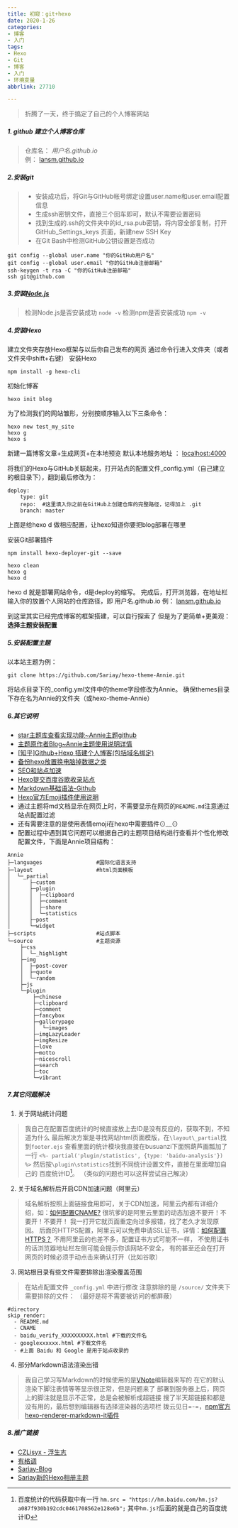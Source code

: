 ```yaml
---
title: 初窥：git+hexo
date: 2020-1-26
categories: 
- 博客
- 入门
tags: 
- Hexo
- Git
- 博客
- 入门
- 环境变量
abbrlink: 27710

---
```


> 折腾了一天，终于搞定了自己的个人博客网站
<!-- more -->


##### 1. github 建立个人博客仓库
>仓库名： *用户名.github.io*   
> 例： [lansm.github.io](thaddeus.ink)

##### 2.安装git
> * 安装成功后，将Git与GitHub帐号绑定设置user.name和user.email配置信息
> * 生成ssh密钥文件，直接三个回车即可，默认不需要设置密码
> * 找到生成的.ssh的文件夹中的id_rsa.pub密钥，将内容全部复制，打开GitHub_Settings_keys 页面，新建new SSH Key
> * 在Git Bash中检测GitHub公钥设置是否成功

```
git config --global user.name "你的GitHub用户名"
git config --global user.email "你的GitHub注册邮箱"
ssh-keygen -t rsa -C "你的GitHub注册邮箱"
ssh git@github.com
```

##### 3.安装[Node.js](https://nodejs.org/en/download/)

>检测Node.js是否安装成功     ` node -v `
>检测npm是否安装成功     ` npm -v `

##### 4.安装Hexo

建立文件夹存放Hexo框架与以后你自己发布的网页
通过命令行进入文件夹（或者文件夹中shift+右键）
安装Hexo
```
npm install -g hexo-cli 
```
初始化博客
```
hexo init blog
```
为了检测我们的网站雏形，分别按顺序输入以下三条命令：
```
hexo new test_my_site
hexo g
hexo s
```
新建一篇博客文章+生成网页+在本地预览
默认本地服务地址 ： [localhost:4000](localhost:4000)

将我们的Hexo与GitHub关联起来，打开站点的配置文件_config.yml（自己建立的根目录下），翻到最后修改为：
```
deploy:
    type: git
    repo:  #这里填入你之前在GitHub上创建仓库的完整路径，记得加上 .git
    branch: master
```
上面是给hexo d 做相应配置，让hexo知道你要把blog部署在哪里

安装Git部署插件
```
npm install hexo-deployer-git --save
```
```
hexo clean 
hexo g 
hexo d
```
hexo d 就是部署网站命令，d是deploy的缩写。
完成后，打开浏览器，在地址栏输入你的放置个人网站的仓库路径，即 用户名.github.io 
例： [lansm.github.io](thaddeus.ink)

到这里其实已经完成博客的框架搭建，可以自行探索了
但是为了更简单+更美观： **选择主题安装配置**

##### 5.安装配置主题

以本站主题为例：
```git
git clone https://github.com/Sariay/hexo-theme-Annie.git
```
将站点目录下的_config.yml文件中的theme字段修改为Annie。
确保themes目录下存在名为Annie的文件夹（或hexo-theme-Annie）

##### 6.其它说明
* [star主题库查看实现功能~Annie主题github](https://github.com/Sariay/hexo-theme-Annie)
* [主题原作者Blog~Annie主题使用说明详情](https://sariay.github.io/2018/08/27/Annie主题使用说明/)
* [[知乎]Github+Hexo 搭建个人博客(包括域名绑定)](https://zhuanlan.zhihu.com/p/26625249)
* [备份hexo放置换电脑掉数据之类](https://blog.csdn.net/wxl1555/article/details/79293159)
* [SEO和站点加速](https://www.jianshu.com/p/6f1e53b70a48)
* [Hexo提交百度谷歌收录站点](http://www.mamicode.com/info-detail-2455645.html)
* [Markdown基础语法-Github](https://help.github.com/en/articles/basic-writing-and-formatting-syntax#using-emoji) 
* [Hexo官方Emoji插件使用说明](https://www.npmjs.com/package/hexo-article-emoji)
* 通过主题将md文档显示在网页上时，不需要显示在网页的`README.md`注意通过站点配置过滤
* 还有需要注意的是使用表情emoji在hexo中需要插件⊙﹏⊙
* 配置过程中遇到其它问题可以根据自己的主题项目结构进行查看并个性化修改配置文件，下面是Annie项目结构：
```
Annie
├─languages					#国际化语言支持
├─layout					#html页面模板
│  └─_partial
│      ├─custom
│      ├─plugin
│      │  ├─clipboard
│      │  ├─comment
│      │  ├─share
│      │  └─statistics
│      ├─post
│      └─widget
├─scripts					#站点脚本
└─source					#主题资源
    ├─css
    │  └─_highlight
    ├─img
    │  ├─post-cover
    │  ├─quote
    │  └─random
    ├─js
    └─plugin
        ├─chinese
        ├─clipboard
        ├─comment
        ├─fancybox
        ├─gallerypage
        │  └─images
        ├─imgLazyLoader
        ├─imgResize
        ├─love
        ├─motto
        ├─nicescroll
        ├─search
        ├─toc
        └─vibrant
```

##### 7.其它问题解决
1. 关于网站统计问题
>我自己在配置百度统计的时候直接放上去ID是没有反应的，获取不到，不知道为什么
>最后解决方案是寻找网站html页面模版，在`\layout\_partial`找到`footer.ejs`
>查看里面的统计模块我直接在busuanzi下面照葫芦画瓢加了一行
>`<%- partial('plugin/statistics', {type: 'baidu-analysis'}) %>`
>然后按`\plugin\statistics`找到不同统计设置文件，直接在里面增加自己的 百度统计ID[^1]。
>（类似的问题也可以这样尝试自己解决）

2. 关于域名解析后开启CDN加速问题（阿里云）
>域名解析按照上面链接食用即可，关于CDN加速，阿里云内都有详细介绍，如：[如何配置CNAME?](https://help.aliyun.com/document_detail/64928.html?spm=5176.11220512.0.0.2e9372f0EMk9wR)
>很坑爹的是阿里云里面的动态加速不要开！不要开！不要开！
>我一打开它就页面重定向过多报错，找了老久才发现原因。
>后面的HTTPS配置，阿里云可以免费申请SSL证书，详情：[如何配置HTTPS？](https://help.aliyun.com/document_detail/65101.html?spm=5176.11220512.0.0.2e9372f0EMk9wR)
>不用阿里云的也差不多，配置证书方式可能不一样，
>不使用证书的话浏览器地址栏左侧可能会提示你该网站不安全，
>有的甚至还会在打开网页的时候必须手动点击来确认打开（比如谷歌）

3. 网站根目录有些文件需要排除出渲染覆盖范围
>在站点配置文件 `_config.yml` 中进行修改
>注意排除的是 `/source/` 文件夹下需要排除的文件：
>（最好是将不需要被访问的都屏蔽）

```
#directory
skip_render:
  - README.md
  - CNAME
  - baidu_verify_XXXXXXXXXX.html #下载的文件名
  - googlexxxxxx.html #下载文件名
  - #上面 Baidu 和 Google 是用于站点收录的
```

4. 部分Markdown语法渲染出错
>我自己学习写Markdown的时候使用的是[VNote](https://tamlok.github.io/vnote/zh_cn/)编辑器来写的
>在它的默认渲染下脚注表情等等显示很正常，但是问题来了
>部署到服务器上后，网页上的脚注就是显示不正常，总是会被解析成超链接
>搜了半天超链接和都是没有用的，最后想到编辑器有选择渲染器的选项栏
>拨云见日=-=，[npm官方hexo-renderer-markdown-it插件](https://github.com/hexojs/hexo-renderer-markdown-it/wiki)

##### 8.推广链接

* [CZLisyx - 浮生志](https://www.singlelovely.cn/)
* [有格调](https://www.ugediao.com/)
* [Sariay-Blog](https://sariay.github.io/)
* [Sariay新的Hexo相册主题](http://gallery.sariay.me/)


[^1]: 百度统计的代码获取中有一行
`hm.src = "https://hm.baidu.com/hm.js?a087f930b192cdc0461708562e128e6b";`
其中`hm.js?`后面的就是自己的百度统计ID
